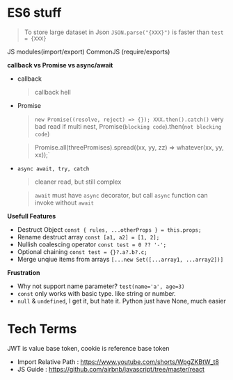 # ES6 stuff


> To store large dataset in Json
`JSON.parse("{XXX}")` is faster than `test = {XXX}`


JS modules(import/export)
CommonJS (require/exports)

**callback vs Promise vs async/await**  
- callback
  > callback hell
- Promise
  > `new Promise((resolve, reject) => {}); XXX.then().catch()`   very bad read if multi nest, Promise(`blocking code`).then(`not blocking code`)

  > Promise.all(threePromises).spread((xx, yy, zz) => whatever(xx, yy, xx));`
- `async await, try, catch`
  > cleaner read, but still complex

  > `await` must have `async` decorator, but call `async` function can invoke without `await`

**Usefull Features**
- Destruct Object `const { rules, ...otherProps } = this.props;`
- Rename destruct array `const [a1, a2] = [1, 2];`
- Nullish coalescing operator `const test = 0 ?? '-';`
- Optional chaining `const test = {}?.a?.b?.c;`
- Merge unqiue items from arrays `[...new Set([...array1, ...array2])]`


**Frustration**
- Why not support name parameter? `test(name='a', age=3)`
- `const` only works with basic type. like string or number.
- `null` & `undefined`, I get it, but hate it. Python just have None, much easier



# Tech Terms
JWT is value base token, cookie is reference base token

- Import Relative Path : <https://www.youtube.com/shorts/WpgZKBtW_t8>
- JS Guide : <https://github.com/airbnb/javascript/tree/master/react>